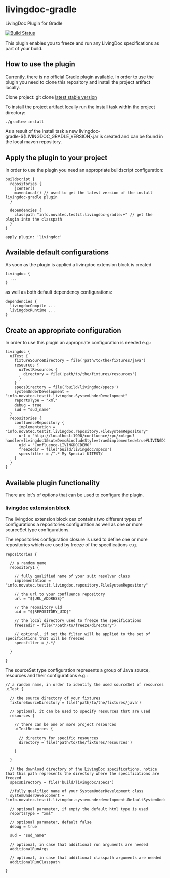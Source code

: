 # livingdoc-gradle
LivingDoc Plugin for Gradle

[![Build Status](https://travis-ci.org/nachevn/livingdoc-gradle.svg?branch=master)](https://travis-ci.org/nachevn/livingdoc-gradle)

This plugin enables you to freeze and run any LivingDoc specifications as part of your build.

## How to use the plugin
Currently, there is no official Gradle plugin available. In order to use the plugin you need to clone this repository and install the project artifact locally.

Clone project:
    git clone [latest stable version](https://github.com/testIT-LivingDoc/livingdoc-gradle.git)

To install the project artifact locally run the install task within the project directory:

    ./gradlew install

As a result of the install task a new livingdoc-gradle-${LIVINGDOC_GRADLE_VERSION}.jar is created and can be found in the local maven repository.

## Apply the plugin to your project
In order to use the plugin you need an appropriate buildscript configuration:

    buildscript {
      repositories {
        jcenter()
        mavenLocal() // used to get the latest version of the install livingdoc-gradle plugin
      }

      dependencies {
        classpath "info.novatec.testit:livingdoc-gradle:+" // get the plugin into the classpath
      }
    }

    apply plugin: 'livingdoc'

## Available default configurations
As soon as the plugin is applied a livingdoc extension block is created

    livingdoc {
      ...
    }

as well as both default dependency configurations:

    dependencies {
      livingdocCompile ...
      livingdocRuntime ...
    }

## Create an appropriate configuration
In order to use this plugin an appropriate configuration is needed e.g.:

    livingdoc {
      uiTest {
        fixtureSourceDirectory = file('path/to/the/fixtures/java')
        resources {
          uiTestResources {
            directory = file('path/to/the/fixtures/resources')
          }
        }
        specsDirectory = file('build/livingdoc/specs')
        systemUnderDevelopment = "info.novatec.testit.livingdoc.SystemUnderDevelopment"
        reportsType = "xml"
        debug = true
        sud = "sud_name"
      }
      repositories {
        confluenceRepository {
          implementation = "info.novatec.testit.livingdoc.repository.FileSystemRepository"
          url = "http://localhost:1990/confluence/rpc/xmlrpc?handler=livingdoc1&sut=Demo&includeStyle=true&implemented=true#LIVINGDOCDEMO"
          uid = "Confluence-LIVINGDOCDEMO"
          freezedir = file('build/livingdoc/specs')
          specsfilter = /^.* My Special UITEST/
        }
      }
    }

## Available plugin functionality
There are lot's of options that can be used to configure the plugin.

### livingdoc extension block
The livingdoc extension block can contains two different types of configurations a repositories configuration as well as one or more sourceSet type configurations.

The repositories configuration closure is used to define one or more repositories which are used by freeze of the specifications e.g.

    repositories {

      // a random name
      repository1 {

        // fully qualified name of your suit resolver class
        implementation = "info.novatec.testit.livingdoc.repository.FileSystemRepository"

        // the url to your confluence repository
        url = "${URL_ADDRESS}"

        // the repository uid
        uid = "${REPOSITORY_UID}"

        // the local directory used to freeze the specifications
        freezedir = file("/path/to/freeze/directory")

        // optional, if set the filter will be applied to the set of specifications that will be freezed
        specsfilter = /.*/

      }

    }

The sourceSet type configuration represents a group of Java source, resources and their configurations e.g.:

    // a random name, in order to identify the used sourceSet of resources
    uiTest {

      // the source directory of your fixtures
      fixtureSourceDirectory = file('path/to/the/fixtures/java')

      // optional, it can be used to specify resources that are used
      resources {

        // there can be one or more project resources
        uiTestResources {

          // directory for specific resources
          directory = file('path/to/the/fixtures/resources')

        }

      }

      // the download directory of the LivingDoc specifications, notice that this path represents the directory where the specifications are freezed
      specsDirectory = file('build/livingdoc/specs')

      //fully qualified name of your SystemUnderDevelopment class
      systemUnderDevelopment = "info.novatec.testit.livingdoc.systemunderdevelopment.DefaultSystemUnderDevelopment"

      // optional parameter, if empty the default html type is used
      reportsType = "xml"

      // optional parameter, default false
      debug = true

      sud = "sud_name"

      // optional, in case that additional run arguments are needed
      additionalRunArgs

      // optional, in case that additional classpath arguments are needed
      additionalRunClasspath

    }
